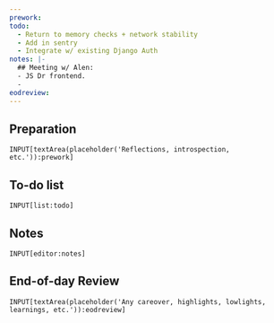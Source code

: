 ```yaml
---
prework: 
todo:
  - Return to memory checks + network stability
  - Add in sentry
  - Integrate w/ existing Django Auth
notes: |-
  ## Meeting w/ Alen: 
  - JS Dr frontend.
  - 
eodreview: 
---
```




## Preparation
```meta-bind
INPUT[textArea(placeholder('Reflections, introspection, etc.')):prework]
```

## To-do list
```meta-bind
INPUT[list:todo]
```

## Notes
```meta-bind
INPUT[editor:notes]
```

## End-of-day Review
```meta-bind
INPUT[textArea(placeholder('Any careover, highlights, lowlights, learnings, etc.')):eodreview]
```

